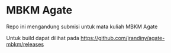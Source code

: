 # MBKM Agate

Repo ini mengandung submisi untuk mata kuliah MBKM Agate

Untuk build dapat dilihat pada https://github.com/jrandiny/agate-mbkm/releases
